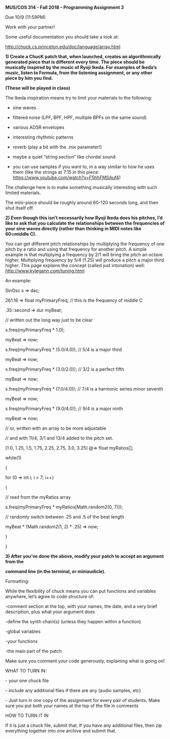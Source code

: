 **MUS/COS 314 - Fall 2018 – Programming Assignment 3**

Due 10/9 (11:59PM)

Work with your partner!

Some useful documentation you should take a look at:

<http://chuck.cs.princeton.edu/doc/language/array.html>

**1) Create a ChucK patch that, when launched, creates an
algorithmically generated piece that is different every time. The piece
should be musically inspired by the music of Ryoji Ikeda. For examples
of Ikeda’s music, listen to Formula, from the listening assignment, or
any other piece by him you find.**

**(These will be played in class)**

The Ikeda inspiration means try to limit your materials to the
following:

-   sine waves

-   filtered noise (LPF, BPF, HPF, multiple BPFs on the same sound)

-   various ADSR envelopes

-   interesting rhythmic patterns

-   reverb (play a bit with the .mix parameter!)

-   maybe a quiet “string section” like chordal sound

-   you can use samples if you want to, in a way similar to how he uses
    them (like the strings at 7:15 in this piece:
    <https://www.youtube.com/watch?v=F5hhFMSAuf4>)

The challenge here is to make something musically interesting with such
limited materials.

The mini-piece should be roughly around 60-120 seconds long, and then
shut itself off.

**2) Even though this isn’t necessarily how Ryoji Ikeda does his
pitches, I’d like to ask that you calculate the relationships between
the frequencies of your sine waves directly (rather than thinking in
MIDI notes like 60=middle C).**

You can get different pitch relationships by multiplying the frequency
of one pitch by a ratio and using that frequency for another pitch. A
simple example is that multiplying a frequency by 2/1 will bring the
pitch an octave higher. Multiplying frequency by 5/4 (1.25) will produce
a pitch a major third higher. This page explains the concept (called
just intonation) well: <http://www.kylegann.com/tuning.html>

An example:

SinOsc s =&gt; dac;

261.16 =&gt; float myPrimaryFreq; // this is the frequency of middle C

.35::second =&gt; dur myBeat;

// written out the long way just to be clear

s.freq(myPrimaryFreq \* 1.0);

myBeat =&gt; now;

s.freq(myPrimaryFreq \* (5.0/4.0)); // 5/4 is a major third

myBeat =&gt; now;

s.freq(myPrimaryFreq \* (3.0/2.0)); // 3/2 is a perfect fifth

myBeat =&gt; now;

s.freq(myPrimaryFreq \* (7.0/4.0)); // 7/4 is a harmonic series minor
seventh

myBeat =&gt; now;

s.freq(myPrimaryFreq \* (9.0/4.0)); // 9/4 is a major ninth

myBeat =&gt; now;

// or, written with an array to be more adjustable

// and with 11/4, 3/1 and 13/4 added to the pitch set.

\[1.0, 1.25, 1.5, 1.75, 2.25, 2.75, 3.0, 3.25\] @=&gt; float
myRatios\[\];

while(1)

{

for (0 =&gt; int i; i &lt; 7; i++)

{

// read from the myRatios array

s.freq(myPrimaryFreq \* myRatios\[Math.random2(0, 7)\]);

// randomly switch between .25 and .5 of the beat length

myBeat \* (Math.random2(1, 2) \* .25) =&gt; now;

}

}

**3) After you’ve done the above, modify your patch to accept an
argument from the**

**command line (in the terminal, or miniaudicle).**

Formatting:

While the flexibility of chuck means you can put functions and variables
anywhere, let’s agree to code structure of:

-comment section at the top, with your names, the date, and a very brief
description, plus what your argument does

-define the synth chain(s) (unless they happen within a function)

-global variables

-your functions

-the main part of the patch

Make sure you comment your code generously, explaining what is going on!

WHAT TO TURN IN:

\- your one chuck file

\- include any additional files if there are any (audio samples, etc)

\- Just turn in one copy of the assignment for every pair of students.
Make sure you put both your names at the top of the file in comments

HOW TO TURN IT IN

If it is just a chuck file, submit that. If you have any additional
files, then zip everything together into one archive and submit that.
